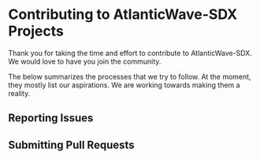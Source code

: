 # Contributing to AtlanticWave-SDX Projects

Thank you for taking the time and effort to contribute to
AtlanticWave-SDX.  We would love to have you join the community.

The below summarizes the processes that we try to follow.  At the
moment, they mostly list our aspirations.  We are working towards
making them a reality.

## Reporting Issues

## Submitting Pull Requests

